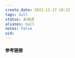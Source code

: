 ```yaml
---
create_date: 2022-11-17 10:22
tags: null
status: 未阅读 
aliases: null
notes: False
uid: 
---
```



#### 参考链接

